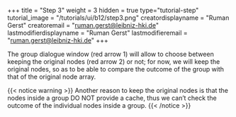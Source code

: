 +++
title = "Step 3"
weight = 3
hidden = true
type="tutorial-step"
tutorial_image = "/tutorials/ui/b12/step3.png"
creatordisplayname = "Ruman Gerst"
creatoremail = "ruman.gerst@leibniz-hki.de"
lastmodifierdisplayname = "Ruman Gerst"
lastmodifieremail = "ruman.gerst@leibniz-hki.de"
+++

The group dialogue window (red arrow 1) will allow to choose between keeping the original nodes (red arrow 2) or not; for now, we will keep the original nodes, so as to be able to compare the outcome of the group with that of the original node array. 

{{< notice warning >}}
Another reason to keep the original nodes is that the nodes inside a group DO NOT provide a cache, thus we can’t check the outcome of the individual nodes inside a group. 
{{< /notice >}}